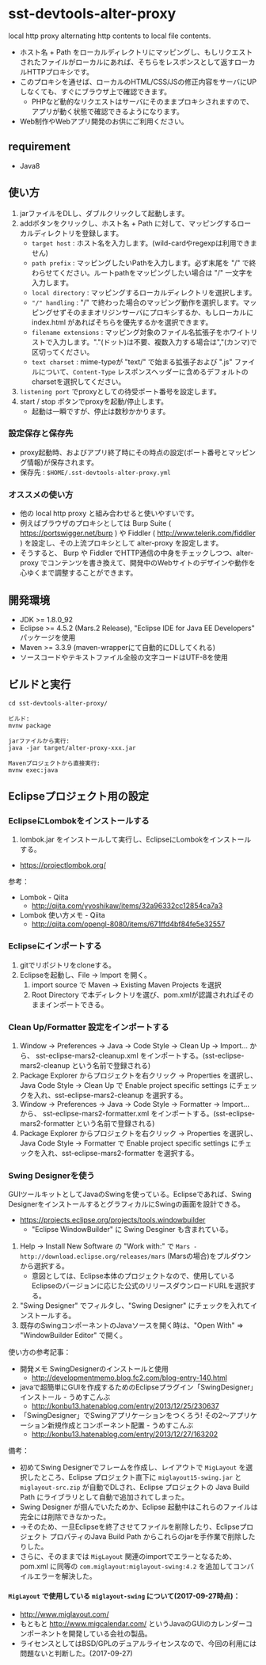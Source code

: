 # sst-devtools-alter-proxy

local http proxy alternating http contents to local file contents.

- ホスト名 + Path をローカルディレクトリにマッピングし、もしリクエストされたファイルがローカルにあれば、そちらをレスポンスとして返すローカルHTTPプロキシです。
- このプロキシを通せば、ローカルのHTML/CSS/JSの修正内容をサーバにUPしなくても、すぐにブラウザ上で確認できます。
  - PHPなど動的なリクエストはサーバにそのままプロキシされますので、アプリが動く状態で確認できるようになります。
- Web制作やWebアプリ開発のお供にご利用ください。

## requirement

* Java8

## 使い方

1. jarファイルをDLし、ダブルクリックして起動します。
2. addボタンをクリックし、ホスト名 + Path に対して、マッピングするローカルディレクトリを登録します。
   - `target host` : ホスト名を入力します。(wild-cardやregexpは利用できません)
   - `path prefix` : マッピングしたいPathを入力します。必ず末尾を "/" で終わらせてください。ルートpathをマッピングしたい場合は "/" 一文字を入力します。
   - `local directory` : マッピングするローカルディレクトリを選択します。
   - `"/" handling` : "/" で終わった場合のマッピング動作を選択します。マッピングせずそのままオリジンサーバにプロキシするか、もしローカルに index.html があればそちらを優先するかを選択できます。
   - `filename extensions` : マッピング対象のファイル名拡張子をホワイトリストで入力します。"."(ドット)は不要、複数入力する場合は","(カンマ)で区切ってください。
   - `text charset` : mime-typeが "text/" で始まる拡張子および ".js" ファイルについて、`Content-Type` レスポンスヘッダーに含めるデフォルトのcharsetを選択してください。
3. `listening port` でproxyとしての待受ポート番号を設定します。
4. start / stop ボタンでproxyを起動/停止します。
   - 起動は一瞬ですが、停止は数秒かかります。

### 設定保存と保存先

- proxy起動時、およびアプリ終了時にその時点の設定(ポート番号とマッピング情報)が保存されます。
- 保存先 : `$HOME/.sst-devtools-alter-proxy.yml` 

### オススメの使い方

- 他の local http proxy と組み合わせると使いやすいです。
- 例えばブラウザのプロキシとしては Burp Suite ( https://portswigger.net/burp ) や Fiddler ( http://www.telerik.com/fiddler ) を設定し、その上流プロキシとして alter-proxy を設定します。
- そうすると、 Burp や Fiddler でHTTP通信の中身をチェックしつつ、alter-proxy でコンテンツを書き換えて、開発中のWebサイトのデザインや動作を心ゆくまで調整することができます。

## 開発環境

* JDK >= 1.8.0_92
* Eclipse >= 4.5.2 (Mars.2 Release), "Eclipse IDE for Java EE Developers" パッケージを使用
* Maven >= 3.3.9 (maven-wrapperにて自動的にDLしてくれる)
* ソースコードやテキストファイル全般の文字コードはUTF-8を使用

## ビルドと実行

```
cd sst-devtools-alter-proxy/

ビルド:
mvnw package

jarファイルから実行:
java -jar target/alter-proxy-xxx.jar

Mavenプロジェクトから直接実行:
mvnw exec:java
```

## Eclipseプロジェクト用の設定

### EclipseにLombokをインストールする

1. lombok.jar をインストールして実行し、EclipseにLombokをインストールする。
  * https://projectlombok.org/

参考：

* Lombok - Qiita
  * http://qiita.com/yyoshikaw/items/32a96332cc12854ca7a3
* Lombok 使い方メモ - Qiita
  * http://qiita.com/opengl-8080/items/671ffd4bf84fe5e32557

### Eclipseにインポートする

1. gitでリポジトリをcloneする。
2. Eclipseを起動し、File -> Import を開く。
   1. import source で Maven -> Existing Maven Projects を選択
   2. Root Directory で本ディレクトリを選び、pom.xmlが認識されればそのままインポートできる。

### Clean Up/Formatter 設定をインポートする

1. Window -> Preferences -> Java -> Code Style -> Clean Up -> Import... から、 sst-eclipse-mars2-cleanup.xml をインポートする。(sst-eclipse-mars2-cleanup という名前で登録される)
2. Package Explorer からプロジェクトを右クリック -> Properties を選択し、Java Code Style -> Clean Up で Enable project specific settings にチェックを入れ、sst-eclipse-mars2-cleanup を選択する。
3. Window -> Preferences -> Java -> Code Style -> Formatter -> Import... から、 sst-eclipse-mars2-formatter.xml をインポートする。(sst-eclipse-mars2-formatter という名前で登録される)
4. Package Explorer からプロジェクトを右クリック -> Properties を選択し、Java Code Style -> Formatter で Enable project specific settings にチェックを入れ、sst-eclipse-mars2-formatter を選択する。

### Swing Designerを使う

GUIツールキットとしてJavaのSwingを使っている。Eclipseであれば、Swing DesignerをインストールするとグラフィカルにSwingの画面を設計できる。

* https://projects.eclipse.org/projects/tools.windowbuilder
  * "Eclipse WindowBuilder" に Swing Desginer も含まれている。

1. Help -> Install New Software の "Work with:" で `Mars - http://download.eclipse.org/releases/mars` (Marsの場合)をプルダウンから選択する。
   * 意図としては、Eclipse本体のプロジェクトなので、使用しているEclipseのバージョンに応じた公式のリリースダウンロードURLを選択する。
2. "Swing Designer" でフィルタし、"Swing Designer" にチェックを入れてインストールする。
3. 既存のSwingコンポーネントのJavaソースを開く時は、"Open With" => "WindowBuilder Editor" で開く。

使い方の参考記事：

* 開発メモ SwingDesignerのインストールと使用
  * http://developmentmemo.blog.fc2.com/blog-entry-140.html
* javaで超簡単にGUIを作成するためのEclipseプラグイン「SwingDesigner」 インストール - うめすこんぶ
  * http://konbu13.hatenablog.com/entry/2013/12/25/230637
* 「SwingDesigner」でSwingアプリケーションをつくろう! その2～アプリケーション新規作成とコンポーネント配置 - うめすこんぶ
  * http://konbu13.hatenablog.com/entry/2013/12/27/163202

備考：

* 初めてSwing Designerでフレームを作成し、レイアウトで `MigLayout` を選択したところ、Eclipse プロジェクト直下に `miglayout15-swing.jar` と `miglayout-src.zip` が自動でDLされ、Eclipse プロジェクトの Java Build Path にライブラリとして自動で追加されてしまった。
* Swing Designer が掴んでいたためか、Eclipse 起動中はこれらのファイルは完全には削除できなかった。
* →そのため、一旦Eclipseを終了させてファイルを削除したり、Eclipseプロジェクト プロパティのJava Build Path からこれらのjarを手作業で削除したりした。
* さらに、そのままでは `MigLayout` 関連のimportでエラーとなるため、pom.xml に同等の `com.miglayout:miglayout-swing:4.2` を追加してコンパイルエラーを解決した。

#### `MigLayout` で使用している `miglayout-swing` について(2017-09-27時点)：

* http://www.miglayout.com/
* もともと http://www.migcalendar.com/ というJavaのGUIのカレンダーコンポーネントを開発している会社の製品。
* ライセンスとしてはBSD/GPLのデュアルライセンスなので、今回の利用には問題ないと判断した。(2017-09-27)
